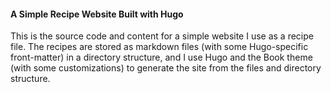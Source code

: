 #### A Simple Recipe Website Built with Hugo

This is the source code and content for a simple website I use as a recipe file. The recipes are stored as markdown files (with some Hugo-specific front-matter) in a directory structure, and I use Hugo and the Book theme (with some customizations) to generate the site from the files and directory structure.
